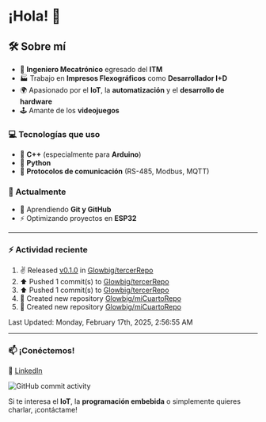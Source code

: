 # ¡Hola! 👋

## 🛠 Sobre mí

- 🤖 **Ingeniero Mecatrónico** egresado del **ITM**  
- 🏭 Trabajo en **Impresos Flexográficos** como **Desarrollador I+D**  
- 🌍 Apasionado por el **IoT**, la **automatización** y el **desarrollo de hardware**  
- 🕹️ Amante de los **videojuegos**  

### 💻 Tecnologías que uso

- 🔹 **C++** (especialmente para **Arduino**)  
- 🐍 **Python**  
- 🔗 **Protocolos de comunicación** (RS-485, Modbus, MQTT)  

### 🚀 Actualmente

- 🌱 Aprendiendo **Git y GitHub**  
- ⚡ Optimizando proyectos en **ESP32**  
---

### :zap: Actividad reciente
<!--RECENT_ACTIVITY:start-->
1. ✌️ Released [v0.1.0](https://github.com/Glowbig/tercerRepo/releases/tag/v0.1.0) in [Glowbig/tercerRepo](https://github.com/Glowbig/tercerRepo)<br>
2. ⬆️ Pushed 1 commit(s) to [Glowbig/tercerRepo](https://github.com/Glowbig/tercerRepo)<br>
3. ⬆️ Pushed 1 commit(s) to [Glowbig/tercerRepo](https://github.com/Glowbig/tercerRepo)<br>
4. 📔 Created new repository [Glowbig/miCuartoRepo](https://github.com/Glowbig/miCuartoRepo)<br>
5. 📔 Created new repository [Glowbig/miCuartoRepo](https://github.com/Glowbig/miCuartoRepo)<br>
<!--RECENT_ACTIVITY:end-->

<!--RECENT_ACTIVITY:last_update-->
Last Updated: Monday, February 17th, 2025, 2:56:55 AM
<!--RECENT_ACTIVITY:last_update_end-->

---

### 📫 **¡Conéctemos!**  

🔗 [LinkedIn](https://www.linkedin.com/in/adrian-estrada-1b8a74245/)

![GitHub commit activity](https://img.shields.io/github/commit-activity/m/Glowbig/Glowbig)

Si te interesa el **IoT**, la **programación embebida** o simplemente quieres charlar, ¡contáctame!  
